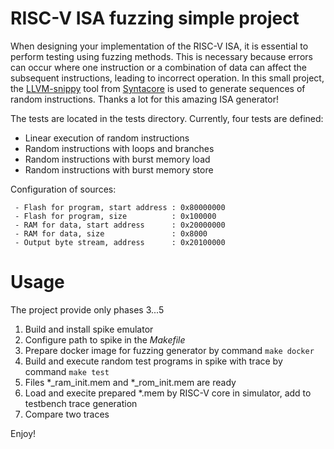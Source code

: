 # RISC-V ISA fuzzing simple project

When designing your implementation of the RISC-V ISA, it is essential to perform testing using fuzzing methods. This is necessary because errors can occur where one instruction or a combination of data can affect the subsequent instructions, leading to incorrect operation. In this small project, the [LLVM-snippy](https://github.com/syntacore/snippy) tool from [Syntacore](https://syntacore.com/) is used to generate sequences of random instructions. Thanks a lot for this amazing ISA generator!

The tests are located in the tests directory. Currently, four tests are defined:

 - Linear execution of random instructions
 - Random instructions with loops and branches
 - Random instructions with burst memory load
 - Random instructions with burst memory store

Configuration of sources:
```
 - Flash for program, start address : 0x80000000
 - Flash for program, size          : 0x100000
 - RAM for data, start address      : 0x20000000
 - RAM for data, size               : 0x8000
 - Output byte stream, address      : 0x20100000
```

# Usage

The project provide only phases 3...5

1. Build and install spike emulator
2. Configure path to spike in the *Makefile*
3. Prepare docker image for fuzzing generator by command `make docker`
4. Build and execute random test programs in spike with trace by command `make test`
5. Files *_ram_init.mem and *_rom_init.mem are ready
6. Load and execite prepared *.mem by RISC-V core in simulator, add to testbench trace generation
7. Compare two traces

Enjoy!

